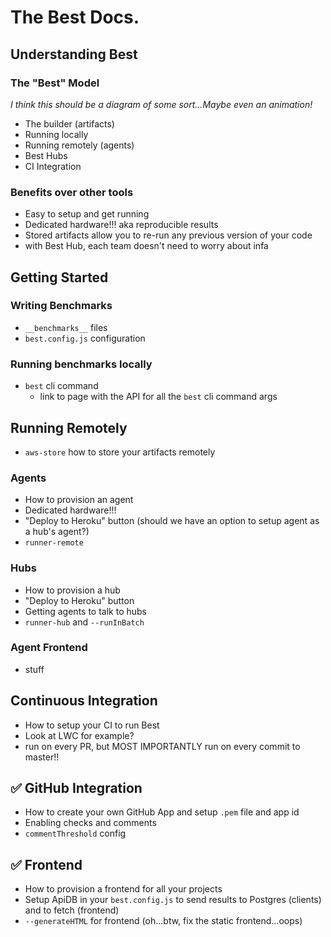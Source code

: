 # The Best Docs.

## Understanding Best

### The "Best" Model
*I think this should be a diagram of some sort...Maybe even an animation!*
- The builder (artifacts)
- Running locally
- Running remotely (agents)
- Best Hubs
- CI Integration

### Benefits over other tools
- Easy to setup and get running
- Dedicated hardware!!! aka reproducible results
- Stored artifacts allow you to re-run any previous version of your code
- with Best Hub, each team doesn't need to worry about infa

## Getting Started

### Writing Benchmarks
- `__benchmarks__` files
- `best.config.js` configuration

### Running benchmarks locally
- `best` cli command
    - link to page with the API for all the `best` cli command args

## Running Remotely

- `aws-store` how to store your artifacts remotely

### Agents
- How to provision an agent
- Dedicated hardware!!!
- "Deploy to Heroku" button (should we have an option to setup agent as a hub's agent?)
- `runner-remote`

### Hubs
- How to provision a hub
- "Deploy to Heroku" button
- Getting agents to talk to hubs
- `runner-hub` and `--runInBatch`

### Agent Frontend
- stuff

## Continuous Integration
- How to setup your CI to run Best
- Look at LWC for example?
- run on every PR, but MOST IMPORTANTLY run on every commit to master!!

## ✅ GitHub Integration
- How to create your own GitHub App and setup `.pem` file and app id
- Enabling checks and comments
- `commentThreshold` config

## ✅ Frontend
- How to provision a frontend for all your projects
- Setup ApiDB in your `best.config.js` to send results to Postgres (clients) and to fetch (frontend)
- `--generateHTML` for frontend (oh...btw, fix the static frontend...oops)